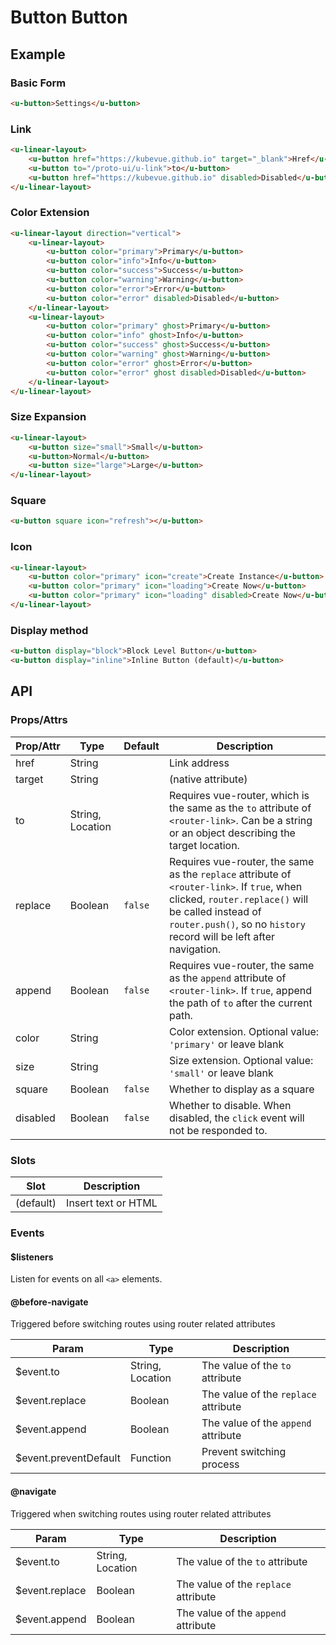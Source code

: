 # Button Button

## Example
### Basic Form

``` html
<u-button>Settings</u-button>
```

### Link

``` html
<u-linear-layout>
    <u-button href="https://kubevue.github.io" target="_blank">Href</u-button>
    <u-button to="/proto-ui/u-link">to</u-button>
    <u-button href="https://kubevue.github.io" disabled>Disabled</u-button>
</u-linear-layout>
```

### Color Extension
``` html
<u-linear-layout direction="vertical">
    <u-linear-layout>
        <u-button color="primary">Primary</u-button>
        <u-button color="info">Info</u-button>
        <u-button color="success">Success</u-button>
        <u-button color="warning">Warning</u-button>
        <u-button color="error">Error</u-button>
        <u-button color="error" disabled>Disabled</u-button>
    </u-linear-layout>
    <u-linear-layout>
        <u-button color="primary" ghost>Primary</u-button>
        <u-button color="info" ghost>Info</u-button>
        <u-button color="success" ghost>Success</u-button>
        <u-button color="warning" ghost>Warning</u-button>
        <u-button color="error" ghost>Error</u-button>
        <u-button color="error" ghost disabled>Disabled</u-button>
    </u-linear-layout>
</u-linear-layout>
```

### Size Expansion

``` html
<u-linear-layout>
    <u-button size="small">Small</u-button>
    <u-button>Normal</u-button>
    <u-button size="large">Large</u-button>
</u-linear-layout>
```

### Square

``` html
<u-button square icon="refresh"></u-button>
```

### Icon

``` html
<u-linear-layout>
    <u-button color="primary" icon="create">Create Instance</u-button>
    <u-button color="primary" icon="loading">Create Now</u-button>
    <u-button color="primary" icon="loading" disabled>Create Now</u-button>
</u-linear-layout>
```

### Display method

``` html
<u-button display="block">Block Level Button</u-button>
<u-button display="inline">Inline Button (default)</u-button>
```

## API
### Props/Attrs

| Prop/Attr | Type | Default | Description |
| --------- | ---- | ------- | ----------- |
| href | String | | Link address |
| target | String | | (native attribute) |
| to | String, Location | | Requires vue-router, which is the same as the `to` attribute of `<router-link>`. Can be a string or an object describing the target location. |
| replace | Boolean | `false` | Requires vue-router, the same as the `replace` attribute of `<router-link>`. If `true`, when clicked, `router.replace()` will be called instead of `router.push()`, so no `history` record will be left after navigation. |
| append | Boolean | `false` | Requires vue-router, the same as the `append` attribute of `<router-link>`. If `true`, append the path of `to` after the current path. |
| color | String | | Color extension. Optional value: `'primary'` or leave blank |
| size | String | | Size extension. Optional value: `'small'` or leave blank |
| square | Boolean | `false` | Whether to display as a square |
| disabled | Boolean | `false` | Whether to disable. When disabled, the `click` event will not be responded to. |

### Slots

| Slot | Description |
| ---- | ----------- |
| (default) | Insert text or HTML |

### Events

#### $listeners

Listen for events on all `<a>` elements.

#### @before-navigate

Triggered before switching routes using router related attributes

| Param | Type | Description |
| ----- | ---- | ----------- |
| $event.to | String, Location | The value of the `to` attribute |
| $event.replace | Boolean | The value of the `replace` attribute |
| $event.append | Boolean | The value of the `append` attribute |
| $event.preventDefault | Function | Prevent switching process |

#### @navigate

Triggered when switching routes using router related attributes

| Param | Type | Description |
| ----- | ---- | ----------- |
| $event.to | String, Location | The value of the `to` attribute |
| $event.replace | Boolean | The value of the `replace` attribute |
| $event.append | Boolean | The value of the `append` attribute |
